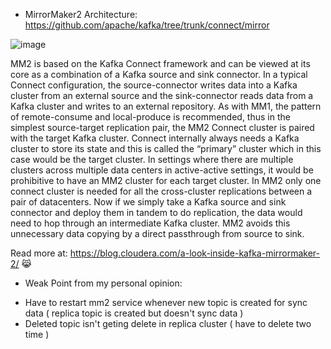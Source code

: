 - MirrorMaker2 Architecture: https://github.com/apache/kafka/tree/trunk/connect/mirror

![image](https://user-images.githubusercontent.com/3434274/125752406-358d94e0-c03c-4934-99d1-59f0cba812b4.png)


MM2 is based on the Kafka Connect framework and can be viewed at its core as a combination of a Kafka source and sink connector. 
In a typical Connect configuration, the source-connector writes data into a Kafka cluster from an external source and the sink-connector reads 
data from a Kafka cluster and writes to an external repository. As with MM1, the pattern of remote-consume and local-produce is recommended, thus in the simplest 
source-target replication pair, the MM2 Connect cluster is paired with the target Kafka cluster. Connect internally always needs a Kafka cluster to store 
its state and this is called the “primary” cluster which in this case would be the target cluster. In settings where there are multiple clusters across multiple 
data centers in active-active settings, it would be prohibitive to have an MM2 cluster for each target cluster. In MM2 only one connect cluster is needed for 
all the cross-cluster replications between a pair of datacenters. Now if we simply take a Kafka source and sink connector and deploy them in tandem to do 
replication, the data would need to hop through an intermediate Kafka cluster. MM2 avoids this unnecessary data copying by a direct passthrough from source to sink.  


Read more at: https://blog.cloudera.com/a-look-inside-kafka-mirrormaker-2/ 😹 

- Weak Point from my personal opinion:
+ Have to restart mm2 service whenever new topic is created for sync data ( replica topic is created but doesn't sync data )
+ Deleted topic isn't geting delete in replica cluster ( have to delete two time )
